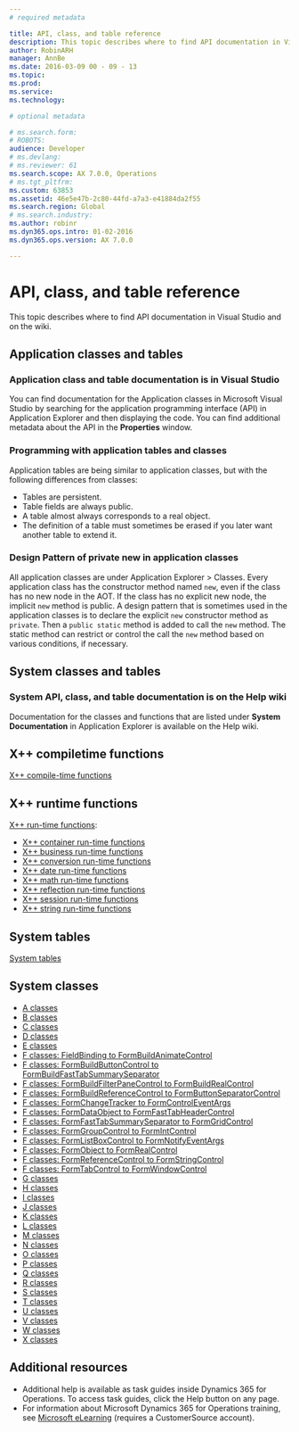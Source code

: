 ```yaml
---
# required metadata

title: API, class, and table reference
description: This topic describes where to find API documentation in Visual Studio and on the wiki.
author: RobinARH
manager: AnnBe
ms.date: 2016-03-09 00 - 09 - 13
ms.topic: 
ms.prod: 
ms.service: 
ms.technology: 

# optional metadata

# ms.search.form: 
# ROBOTS: 
audience: Developer
# ms.devlang: 
# ms.reviewer: 61
ms.search.scope: AX 7.0.0, Operations
# ms.tgt_pltfrm: 
ms.custom: 63853
ms.assetid: 46e5e47b-2c80-44fd-a7a3-e41884da2f55
ms.search.region: Global
# ms.search.industry: 
ms.author: robinr
ms.dyn365.ops.intro: 01-02-2016
ms.dyn365.ops.version: AX 7.0.0

---
```


# API, class, and table reference

This topic describes where to find API documentation in Visual Studio and on the wiki.

Application classes and tables
------------------------------

### Application class and table documentation is in Visual Studio

You can find documentation for the Application classes in Microsoft Visual Studio by searching for the application programming interface (API) in Application Explorer and then displaying the code. You can find additional metadata about the API in the **Properties** window.

### Programming with application tables and classes

Application tables are being similar to application classes, but with the following differences from classes:

-   Tables are persistent.
-   Table fields are always public.
-   A table almost always corresponds to a real object.
-   The definition of a table must sometimes be erased if you later want another table to extend it.

### Design Pattern of private new in application classes

All application classes are under Application Explorer &gt; Classes. Every application class has the constructor method named `new`, even if the class has no new node in the AOT. If the class has no explicit new node, the implicit `new` method is public. A design pattern that is sometimes used in the application classes is to declare the explicit `new` constructor method as `private`. Then a `public static` method is added to call the `new` method. The static method can restrict or control the call the `new` method based on various conditions, if necessary.

## System classes and tables
### System API, class, and table documentation is on the Help wiki

Documentation for the classes and functions that are listed under **System Documentation** in Application Explorer is available on the Help wiki.

## X++ compiletime functions
[X++ compile-time functions](xpp-compile-time-functions.md)

## X++ runtime functions
[X++ run-time functions](xpp-string-run-time-functions.md):

-   [X++ container run-time functions](xpp-container-run-time-functions.md)
-   [X++ business run-time functions](xpp-business-run-time-functions.md)
-   [X++ conversion run-time functions](xpp-conversion-run-time-functions.md)
-   [X++ date run-time functions](xpp-date-run-time-functions.md)
-   [X++ math run-time functions](xpp-math-run-time-functions.md)
-   [X++ reflection run-time functions](xpp-reflection-run-time-functions.md)
-   [X++ session run-time functions](xpp-session-run-time-functions.md)
-   [X++ string run-time functions](xpp-string-run-time-functions.md)

## System tables
[System tables](system-tables.md)

## System classes
-   [A classes](a-classes.md)
-   [B classes](b-classes.md)
-   [C classes](c-classes.md)
-   [D classes](d-classes.md)
-   [E classes](e-classes.md)
-   [F classes: FieldBinding to FormBuildAnimateControl](fieldbinding-classes.md)
-   [F classes: FormBuildButtonControl to FormBuildFastTabSummarySeparator](http://ax.help.dynamics.com/en/wiki/FormBuildButtonControl-classes/)
-   [F classes: FormBuildFilterPaneControl to FormBuildRealControl](http://ax.help.dynamics.com/en/wiki/FormBuildFilterPaneControl-classes/)
-   [F classes: FormBuildReferenceControl to FormButtonSeparatorControl](http://ax.help.dynamics.com/en/wiki/FormBuildReferenceControl-classes/)
-   [F classes: FormChangeTracker to FormControlEventArgs](http://ax.help.dynamics.com/en/wiki/FormChangeTracker-classes/)
-   [F classes: FormDataObject to FormFastTabHeaderControl](http://ax.help.dynamics.com/en/wiki/FormDataObject-classes/)
-   [F classes: FormFastTabSummarySeparator to FormGridControl](http://ax.help.dynamics.com/en/wiki/FormFastTabSummarySeparator-classes/)
-   [F classes: FormGroupControl to FormIntControl](http://ax.help.dynamics.com/en/wiki/FormGroupControl-classes/)
-   [F classes: FormListBoxControl to FormNotifyEventArgs](http://ax.help.dynamics.com/en/wiki/FormListBoxControl-classes/)
-   [F classes: FormObject to FormRealControl](http://ax.help.dynamics.com/en/wiki/FormObject-classes/)
-   [F classes: FormReferenceControl to FormStringControl](http://ax.help.dynamics.com/en/wiki/FormReferenceControl-classes/)
-   [F classes: FormTabControl to FormWindowControl](http://ax.help.dynamics.com/en/wiki/FormTabControl-classes/)
-   [G classes](g-classes.md)
-   [H classes](h-classes.md)
-   [I classes](i-classes.md)
-   [J classes](j-classes.md)
-   [K classes](k-classes.md)
-   [L classes](l-classes.md)
-   [M classes](m-classes.md)
-   [N classes](n-classes.md)
-   [O classes](o-classes.md)
-   [P classes](p-classes.md)
-   [Q classes](q-classes.md)
-   [R classes](r-classes.md)
-   [S classes](s-classes.md)
-   [T classes](t-classes.md)
-   [U classes](u-classes.md)
-   [V classes](v-classes.md)
-   [W classes](w-classes.md)
-   [X classes](x-classes.md)

## Additional resources
-   Additional help is available as task guides inside Dynamics 365 for Operations. To access task guides, click the Help button on any page.
-   For information about Microsoft Dynamics 365 for Operations training, see [Microsoft eLearning](https://mbspartner.microsoft.com/AX/LearningPlans) (requires a CustomerSource account).


